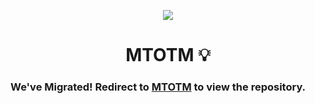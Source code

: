 <p align="center">
 <img src="https://cdn.discordapp.com/attachments/966797609769529375/1015268142295027764/MTOTM.gif">
</p>

<h1 align="center">MTOTM 💡</h1>

### We've Migrated! Redirect to [MTOTM](https://github.com/not-that-metaDAO/MTOTM) to view the repository.
